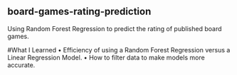 ## board-games-rating-prediction
Using Random Forest Regression to predict the rating of published board games.

#What I Learned
  • Efficiency of using a Random Forest Regression versus a Linear Regression Model.
  • How to filter data to make models more accurate.
